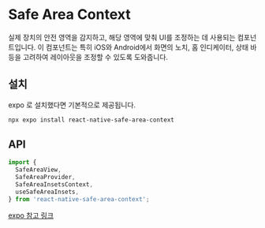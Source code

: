 # Safe Area Context

실제 장치의 안전 영역을 감지하고, 해당 영역에 맞춰 UI를 조정하는 데 사용되는 컴포넌트입니다. 이 컴포넌트는 특히 iOS와 Android에서 화면의 노치, 홈 인디케이터, 상태 바 등을 고려하여 레이아웃을 조정할 수 있도록 도와줍니다.  

## 설치

expo 로 설치했다면 기본적으로 제공됩니다.

```bash
npx expo install react-native-safe-area-context
```


## API

```ts
import {
  SafeAreaView,
  SafeAreaProvider,
  SafeAreaInsetsContext,
  useSafeAreaInsets,
} from 'react-native-safe-area-context';
```


[expo 참고 링크](https://docs.expo.dev/versions/latest/sdk/safe-area-context/)
